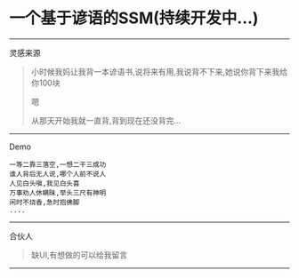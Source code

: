 # 一个基于谚语的SSM(持续开发中...)

---

灵感来源

>小时候我妈让我背一本谚语书,说将来有用,我说背不下来,她说你背下来我给你100块
>
>嗯
>
>从那天开始我就一直背,背到现在还没背完...

---

Demo

    一等二靠三落空,一想二干三成功
    谁人背后无人说,哪个人前不说人
    人见白头嗔,我见白头喜
    万事劝人休瞒昧,举头三尺有神明
    闲时不烧香,急时抱佛脚
    ....

---

合伙人

>缺UI,有想做的可以给我留言

---

